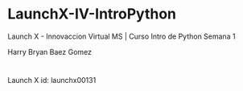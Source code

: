 # LaunchX-IV-IntroPython
Launch X - Innovaccion Virtual MS |  Curso Intro de Python Semana 1 

Harry Bryan Baez Gomez
#
Launch X id:  launchx00131
